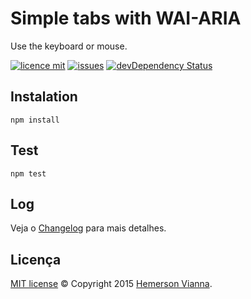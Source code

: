 # Simple tabs with WAI-ARIA

Use the keyboard or mouse.

[![licence mit](https://img.shields.io/badge/license-MIT-blue.svg)](https://github.com/resource-solutions/resource-aria-tabs/blob/master/LICENSE.md)
[![issues](https://img.shields.io/github/issues/resource-solutions/resource-aria-tabs.svg)](https://github.com/resource-solutions/resource-aria-tabs/issues)
[![devDependency Status](https://david-dm.org/resource-solutions/resource-aria-tabs/dev-status.svg)](https://david-dm.org/resource-solutions/resource-aria-tabs#info=devDependencies)

## Instalation
```
npm install
```

## Test
```
npm test
```

## Log

Veja o [Changelog](CHANGELOG.md) para mais detalhes.

## Licença

[MIT license](LICENSE.md) © Copyright 2015 [Hemerson Vianna](http://hemersonvianna.io).